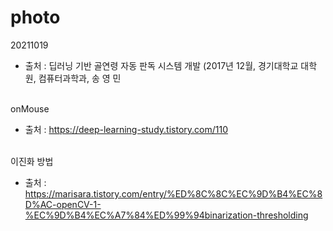 # photo

20211019 
- 출처 : 딥러닝 기반 골연령 자동 판독 시스템 개발 (2017년 12월, 경기대학교 대학원, 컴퓨터과학과, 송 영 민

\
onMouse
- 출처 : https://deep-learning-study.tistory.com/110

\
이진화 방법
- 출처 : https://marisara.tistory.com/entry/%ED%8C%8C%EC%9D%B4%EC%8D%AC-openCV-1-%EC%9D%B4%EC%A7%84%ED%99%94binarization-thresholding
